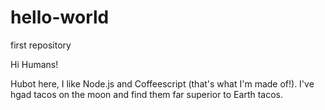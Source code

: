 # hello-world
first repository

Hi Humans!

Hubot here, I like Node.js and Coffeescript (that's what I'm made of!).
I've hgad tacos on the moon and find them far superior to Earth tacos.
